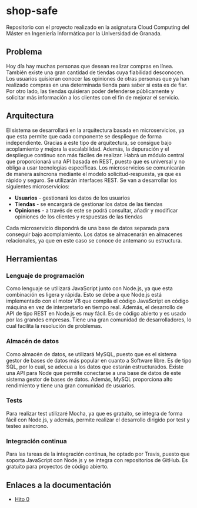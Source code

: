 # shop-safe
Repositorio con el proyecto realizado en la asignatura Cloud Computing del Máster en Ingeniería Informática por la Universidad de Granada.

## Problema
Hoy día hay muchas personas que desean realizar compras en línea. También existe una gran cantidad de tiendas cuya fiabilidad desconocen. Los usuarios quisieran conocer las opiniones de otras personas que ya han realizado compras en una determinada tienda para saber si esta es de fiar. Por otro lado, las tiendas quisieran poder defenderse públicamente y solicitar más información a los clientes con el fin de mejorar el servicio.

## Arquitectura
El sistema se desarrollará en la arquitectura basada en microservicios, ya que esta permite que cada componente se despliegue de forma independiente. Gracias a este tipo de arquitectura, se consigue bajo acoplamiento y mejora la escalabilidad. Además, la depuración y el despliegue continuo son más fáciles de realizar. Habrá un módulo central que proporcionará una API basada en REST, puesto que es universal y no obliga a usar tecnologías específicas. Los microservicios se comunicarán de manera asíncrona mediante el modelo solicitud-respuesta, ya que es rápido y seguro. Se utilizarán interfaces REST. Se van a desarrollar los siguientes microservicios:
* **Usuarios** - gestionará los datos de los usuarios
* **Tiendas** - se encargará de gestionar los datos de las tiendas
* **Opiniones** - a través de este se podrá consultar, añadir y modificar opiniones de los clientes y respuestas de las tiendas

Cada microservicio dispondrá de una base de datos separada para conseguir bajo acomplamiento. Los datos se almacenarán en almacenes relacionales, ya que en este caso se conoce de antemano su estructura.

## Herramientas

### Lenguaje de programación
Como lenguaje se utilizará JavaScript junto con Node.js, ya que esta combinación es ligera y rápida. Esto se debe a que Node.js está implementado con el motor V8 que compila el código JavaScript en código máquina en vez de interpretarlo en tiempo real. Además, el desarrollo de API de tipo REST en Node.js es muy fácil. Es de código abierto y es usado por las grandes empresas. Tiene una gran comunidad de desarrolladores, lo cual facilita la resolución de problemas.

### Almacén de datos
Como almacén de datos, se utilizará MySQL, puesto que es el sistema gestor de bases de datos más popular en cuanto a Software libre. Es de tipo SQL, por lo cual, se adecua a los datos que estarán estructurados. Existe una API para Node que permite conectarse a una base de datos de este sistema gestor de bases de datos. Además, MySQL proporciona alto rendimiento y tiene una gran comunidad de usuarios.

### Tests
Para realizar test utilizaré Mocha, ya que es gratuito, se integra de forma fácil con Node.js, y además, permite realizar el desarrollo dirigido por test y testeo asíncrono.

### Integración continua
Para las tareas de la integración continua, he optado por Travis, puesto que soporta JavaScript con Node.js y se integra con repositorios de GitHub. Es gratuito para proyectos de código abierto. 

## Enlaces a la documentación
* [Hito 0](https://github.com/januszewskimar/CC-proyecto/blob/main/docs/hito-0.md)
